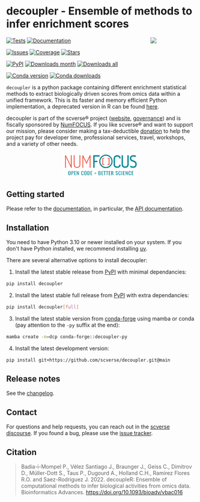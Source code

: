 # decoupler - Ensemble of methods to infer enrichment scores
<img src="https://raw.githubusercontent.com/scverse/decoupler/refs/heads/2.0.8/docs/_static/images/logo.svg" align="right" width="120" class="no-scaled-link" />


[![Tests][badge-tests]][tests]
[![Documentation][badge-docs]][documentation]

[![Issues][badge-issues]][issue tracker]
[![Coverage][badge-coverage]][codecoverage]
[![Stars][badge-stars]](https://github.com/scverse/anndata/stargazers)

[![PyPI][badge-pypi]][pypi]
[![Downloads month][badge-mdown]][down]
[![Downloads all][badge-adown]][down]

[![Conda version][badge-condav]][conda]
[![Conda downloads][badge-condad]][conda]

[badge-tests]: https://img.shields.io/github/actions/workflow/status/scverse/decoupler/test.yaml?branch=main
[badge-docs]: https://img.shields.io/readthedocs/decoupler
[badge-condav]: https://img.shields.io/conda/vn/conda-forge/decoupler-py.svg
[badge-condad]: https://img.shields.io/conda/dn/conda-forge/decoupler-py.svg
[badge-issues]: https://img.shields.io/github/issues/scverse/decoupler
[badge-coverage]: https://codecov.io/gh/scverse/decoupler/branch/main/graph/badge.svg
[badge-pypi]: https://img.shields.io/pypi/v/decoupler.svg
[badge-mdown]: https://static.pepy.tech/badge/decoupler/month
[badge-adown]: https://static.pepy.tech/badge/decoupler
[badge-stars]: https://img.shields.io/github/stars/scverse/decoupler?style=flat&logo=github&color=yellow

`decoupler` is a python package containing different enrichment statistical
methods to extract biologically driven scores
from omics data within a unified framework. This is its faster and memory efficient Python implementation,
a deprecated version in R can be found [here](https://github.com/saezlab/decoupler).

[//]: # (numfocus-fiscal-sponsor-attribution)

decoupler is part of the scverse® project ([website](https://scverse.org), [governance](https://scverse.org/about/roles)) and is fiscally sponsored by [NumFOCUS](https://numfocus.org/).
If you like scverse® and want to support our mission, please consider making a tax-deductible [donation](https://numfocus.org/donate-to-scverse) to help the project pay for developer time, professional services, travel, workshops, and a variety of other needs.

<div align="center">
<a href="https://numfocus.org/project/scverse">
  <img
    src="https://raw.githubusercontent.com/numfocus/templates/master/images/numfocus-logo.png"
    width="200"
  >
</a>
</div>

## Getting started

Please refer to the [documentation][],
in particular, the [API documentation][].

## Installation

You need to have Python 3.10 or newer installed on your system.
If you don't have Python installed, we recommend installing [uv][].

There are several alternative options to install decoupler:

1. Install the latest stable release from [PyPI][pypi] with minimal dependancies:

```bash
pip install decoupler
```

2. Install the latest stable full release from [PyPI][pypi] with extra dependancies:

```bash
pip install decoupler[full]
```

3. Install the latest stable version from [conda-forge][conda] using mamba or conda (pay attention to the `-py` suffix at the end):

```bash
mamba create -n=dcp conda-forge::decoupler-py
```

4. Install the latest development version:

```bash
pip install git+https://github.com/scverse/decoupler.git@main
```

## Release notes

See the [changelog][].

## Contact

For questions and help requests, you can reach out in the [scverse discourse][].
If you found a bug, please use the [issue tracker][].

## Citation

> Badia-i-Mompel P., Vélez Santiago J., Braunger J., Geiss C., Dimitrov D.,
Müller-Dott S., Taus P., Dugourd A., Holland C.H., Ramirez Flores R.O.
and Saez-Rodriguez J. 2022. decoupleR: Ensemble of computational methods
to infer biological activities from omics data. Bioinformatics Advances.
<https://doi.org/10.1093/bioadv/vbac016>

[uv]: https://github.com/astral-sh/uv
[scverse discourse]: https://discourse.scverse.org/
[scverse]: https://scverse.org/
[issue tracker]: https://github.com/scverse/decoupler/issues
[tests]: https://github.com/scverse/decoupler/actions/workflows/test.yaml
[documentation]: https://decoupler.readthedocs.io
[changelog]: https://decoupler.readthedocs.io/en/latest/changelog.html
[api documentation]: https://decoupler.readthedocs.io/en/latest/api.html
[pypi]: https://pypi.org/project/decoupler
[down]: https://pepy.tech/project/decoupler
[conda]: https://anaconda.org/conda-forge/decoupler-py
[codecoverage]: https://codecov.io/gh/scverse/decoupler
